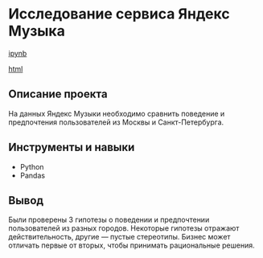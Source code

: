 # Исследование сервиса Яндекс Музыка
[ipynb](https://github.com/yakserwork/projects/blob/155e61205a7f7ae9453c8538219bd2b1c592b7fb/yandex-music/%D0%98%D1%81%D1%81%D0%BB%D0%B5%D0%B4%D0%BE%D0%B2%D0%B0%D0%BD%D0%B8%D0%B5%20%D1%81%D0%B5%D1%80%D0%B2%D0%B8%D1%81%D0%B0%20%D0%AF%D0%BD%D0%B4%D0%B5%D0%BA%D1%81%20%D0%9C%D1%83%D0%B7%D1%8B%D0%BA%D0%B0.ipynb)

[html](https://github.com/yakserwork/projects/blob/79cc877a73a18786e6b73996e0386264274f22f7/yandex-music/%D0%98%D1%81%D1%81%D0%BB%D0%B5%D0%B4%D0%BE%D0%B2%D0%B0%D0%BD%D0%B8%D0%B5%20%D1%81%D0%B5%D1%80%D0%B2%D0%B8%D1%81%D0%B0%20%D0%AF%D0%BD%D0%B4%D0%B5%D0%BA%D1%81%20%D0%9C%D1%83%D0%B7%D1%8B%D0%BA%D0%B0.html)

## Описание проекта
На данных Яндекс Музыки необходимо сравнить поведение и предпочтения пользователей из Москвы и Санкт-Петербурга.

## Инструменты и навыки
- Python
- Pandas

## Вывод
Были проверены 3 гипотезы о поведении и предпочтении пользователей из разных городов. Некоторые гипотезы отражают действительность, другие — пустые стереотипы. Бизнес может отличать первые от вторых, чтобы принимать рациональные решения.
